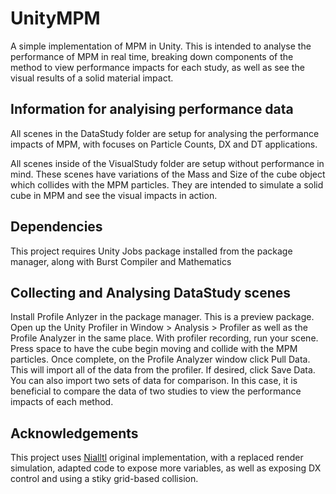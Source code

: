 # UnityMPM
A simple implementation of MPM in Unity. This is intended to analyse the performance of MPM in real time,
breaking down components of the method to view performance impacts for each study, as well as see the visual results
of a solid material impact.

## Information for analyising performance data
All scenes in the DataStudy folder are setup for analysing the performance impacts of MPM, with focuses on Particle Counts, DX and DT applications.

All scenes inside of the VisualStudy folder are setup without performance in mind.
These scenes have variations of the Mass and Size of the cube object which collides with the MPM particles.
They are intended to simulate a solid cube in MPM and see the visual impacts in action.

## Dependencies
This project requires Unity Jobs package installed from the package manager, along with Burst Compiler and Mathematics

## Collecting and Analysing DataStudy scenes
Install Profile Anlyzer in the package manager. This is a preview package.
Open up the Unity Profiler in Window > Analysis > Profiler as well as the Profile Analyzer in the same place.
With profiler recording, run your scene. Press space to have the cube begin moving and collide with the MPM particles.
Once complete, on the Profile Analyzer window click Pull Data. This will import all of the data from the profiler.
If desired, click Save Data. You can also import two sets of data for comparison. In this case, it is beneficial to compare the data
of two studies to view the performance impacts of each method.

## Acknowledgements
This project uses [Nialltl](https://github.com/nialltl/incremental_mpm) original implementation, with a replaced render simulation, adapted code to expose more variables,
as well as exposing DX control and using a stiky grid-based collision.
